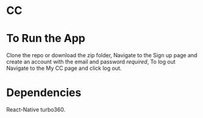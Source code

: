 # CC

# To Run the App 

Clone the repo or download the zip folder,
Navigate to the Sign up page and create an account with the email and password *required*,
To log out Navigate to the My CC page and click log out. 

# Dependencies 

React-Native
turbo360. 
